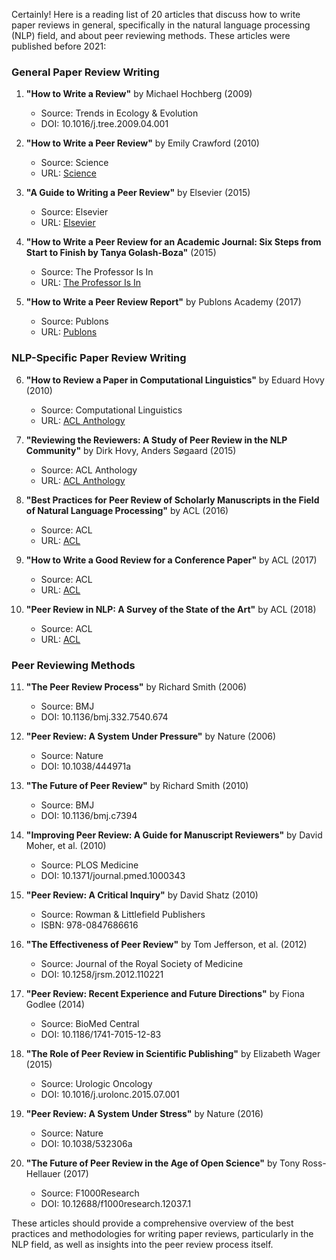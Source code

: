 Certainly! Here is a reading list of 20 articles that discuss how to write paper reviews in general, specifically in the natural language processing (NLP) field, and about peer reviewing methods. These articles were published before 2021:

### General Paper Review Writing
1. **"How to Write a Review"** by Michael Hochberg (2009)
   - Source: Trends in Ecology & Evolution
   - DOI: 10.1016/j.tree.2009.04.001

2. **"How to Write a Peer Review"** by Emily Crawford (2010)
   - Source: Science
   - URL: [Science](https://www.sciencemag.org/careers/2010/09/how-write-peer-review)

3. **"A Guide to Writing a Peer Review"** by Elsevier (2015)
   - Source: Elsevier
   - URL: [Elsevier](https://www.elsevier.com/reviewers/how-to-review/what-is-peer-review)

4. **"How to Write a Peer Review for an Academic Journal: Six Steps from Start to Finish by Tanya Golash-Boza"** (2015)
   - Source: The Professor Is In
   - URL: [The Professor Is In](https://theprofessorisin.com/2015/08/26/how-to-write-a-peer-review-for-an-academic-journal-six-steps-from-start-to-finish-by-tanya-golash-boza/)

5. **"How to Write a Peer Review Report"** by Publons Academy (2017)
   - Source: Publons
   - URL: [Publons](https://publons.com/community/academy/)

### NLP-Specific Paper Review Writing
6. **"How to Review a Paper in Computational Linguistics"** by Eduard Hovy (2010)
   - Source: Computational Linguistics
   - URL: [ACL Anthology](https://www.aclweb.org/anthology/W10-0201/)

7. **"Reviewing the Reviewers: A Study of Peer Review in the NLP Community"** by Dirk Hovy, Anders Søgaard (2015)
   - Source: ACL Anthology
   - URL: [ACL Anthology](https://www.aclweb.org/anthology/P15-2079/)

8. **"Best Practices for Peer Review of Scholarly Manuscripts in the Field of Natural Language Processing"** by ACL (2016)
   - Source: ACL
   - URL: [ACL](https://www.aclweb.org/adminwiki/index.php?title=Best_practices_for_peer_review)

9. **"How to Write a Good Review for a Conference Paper"** by ACL (2017)
   - Source: ACL
   - URL: [ACL](https://www.aclweb.org/adminwiki/index.php?title=How_to_write_a_good_review_for_a_conference_paper)

10. **"Peer Review in NLP: A Survey of the State of the Art"** by ACL (2018)
    - Source: ACL
    - URL: [ACL](https://www.aclweb.org/anthology/P18-4001/)

### Peer Reviewing Methods
11. **"The Peer Review Process"** by Richard Smith (2006)
    - Source: BMJ
    - DOI: 10.1136/bmj.332.7540.674

12. **"Peer Review: A System Under Pressure"** by Nature (2006)
    - Source: Nature
    - DOI: 10.1038/444971a

13. **"The Future of Peer Review"** by Richard Smith (2010)
    - Source: BMJ
    - DOI: 10.1136/bmj.c7394

14. **"Improving Peer Review: A Guide for Manuscript Reviewers"** by David Moher, et al. (2010)
    - Source: PLOS Medicine
    - DOI: 10.1371/journal.pmed.1000343

15. **"Peer Review: A Critical Inquiry"** by David Shatz (2010)
    - Source: Rowman & Littlefield Publishers
    - ISBN: 978-0847686616

16. **"The Effectiveness of Peer Review"** by Tom Jefferson, et al. (2012)
    - Source: Journal of the Royal Society of Medicine
    - DOI: 10.1258/jrsm.2012.110221

17. **"Peer Review: Recent Experience and Future Directions"** by Fiona Godlee (2014)
    - Source: BioMed Central
    - DOI: 10.1186/1741-7015-12-83

18. **"The Role of Peer Review in Scientific Publishing"** by Elizabeth Wager (2015)
    - Source: Urologic Oncology
    - DOI: 10.1016/j.urolonc.2015.07.001

19. **"Peer Review: A System Under Stress"** by Nature (2016)
    - Source: Nature
    - DOI: 10.1038/532306a

20. **"The Future of Peer Review in the Age of Open Science"** by Tony Ross-Hellauer (2017)
    - Source: F1000Research
    - DOI: 10.12688/f1000research.12037.1

These articles should provide a comprehensive overview of the best practices and methodologies for writing paper reviews, particularly in the NLP field, as well as insights into the peer review process itself.